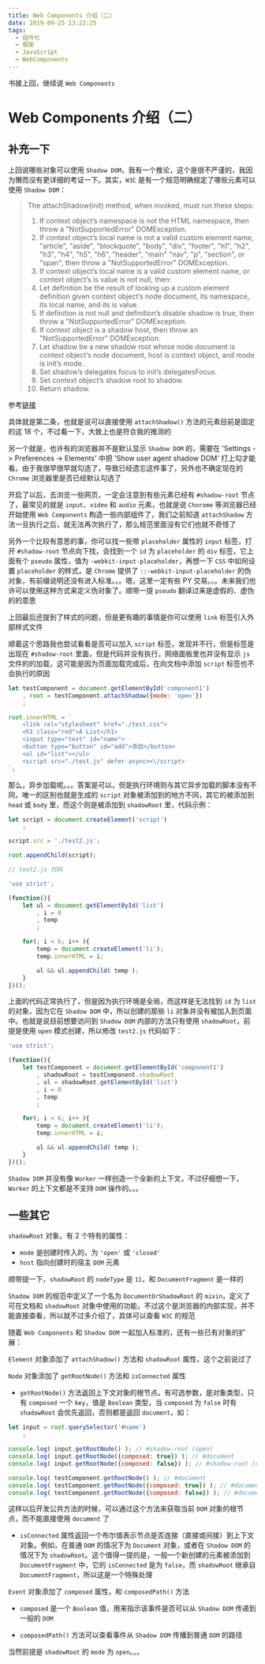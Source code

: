 ```yaml
---
title: Web Components 介绍（二）
date: 2019-09-25 13:22:25
tags:
  - 组件化
  - 框架
  - JavaScript
  - WebComponents
---
```


书接上回，继续说 `Web Components`

<!--more-->

# Web Components 介绍（二）

## 补充一下

上回说哪些对象可以使用 `Shadow DOM`，我有一个推论，这个是很不严谨的，我因为懒而没有更详细的考证一下。其实，`W3C` 是有一个规范明确规定了哪些元素可以使用 `Shadow DOM`：

> The attachShadow(init) method, when invoked, must run these steps:
> 1. If context object’s namespace is not the HTML namespace, then throw a "NotSupportedError" DOMException.
> 2. If context object’s local name is not a valid custom element name, "article", "aside", "blockquote", "body", "div", "footer", "h1", "h2", "h3", "h4", "h5", "h6", "header", "main" "nav", "p", "section", or "span", then throw a "NotSupportedError" DOMException.
> 3. If context object’s local name is a valid custom element name, or context object’s is value is not null, then:
>   1. Let definition be the result of looking up a custom element definition given context object’s node document, its namespace, its local name, and its is value.
>   2. If definition is not null and definition’s disable shadow is true, then throw a "NotSupportedError" DOMException.
> 4. If context object is a shadow host, then throw an "NotSupportedError" DOMException.
> 5. Let shadow be a new shadow root whose node document is context object’s node document, host is context object, and mode is init’s mode.
> 6. Set shadow’s delegates focus to init’s delegatesFocus.
> 7. Set context object’s shadow root to shadow.
> 8. Return shadow.  

参考[链接](https://dom.spec.whatwg.org/#dom-element-attachshadow)

具体就是第二条，也就是说可以直接使用 `attachShadow()` 方法的元素目前是固定的这 18 个，不过看一下，大致上也是符合我的推测的

另一个就是，也许有的浏览器并不是默认显示 `Shadow DOM` 的，需要在 'Settings -> Preferences -> Elements' 中把 'Show user agent shadow DOM' 打上勾才能看。由于我很早很早就勾选了，导致已经遗忘这件事了，另外也不确定现在的 `Chrome` 浏览器里是否已经默认勾选了

开启了以后，去浏览一些网页，一定会注意到有些元素已经有 `#shadow-root` 节点了，最常见的就是 `input`、`video` 和 `audio` 元素，也就是说 `Chorome` 等浏览器已经开始使用 `Web Components` 构造一些内部组件了，我们之前知道 `attachShadow` 方法一旦执行之后，就无法再次执行了，那么规范里面没有它们也就不奇怪了

另外一个比较有意思的事，你可以找一些带 `placeholder` 属性的 `input` 标签，打开 `#shadow-root` 节点向下找，会找到一个 `id` 为 `placeholder` 的 `div` 标签，它上面有个 `pseudo` 属性，值为 `-webkit-input-placeholder`，再想一下 `CSS` 中如何设置 `placeholder` 的样式，是 `Chrome` 提供了 `::-webkit-input-placeholder` 的伪对象，有前缀说明还没有进入标准。。。嗯，这里一定有些 PY 交易。。。未来我们也许可以使用这种方式来定义伪对象了。顺带一提 `pseudo` 翻译过来是虚假的、虚伪的的意思

上回最后还提到了样式的问题，但是更有趣的事情是你可以使用 `link` 标签引入外部样式文件

顺着这个思路我也尝试看看是否可以加入 `script` 标签，发现并不行，但是标签是出现在 `#shadow-root` 里面，但是代码并没有执行，网络面板里也并没有显示 `js` 文件的的加载，这可能是因为页面加载完成后，在向文档中添加 `script` 标签也不会执行的原因

```javascript
let testComponent = document.getElementById('component1')
    , root = testComponent.attachShadow({mode: 'open'})
    ;

root.innerHTML = `
    <link rel="stylesheet" href="./test.css">
    <h1 class="red">A List</h1>
    <input type="text" id="name">
    <button type="button" id="add">添加</button>
    <ul id="list"></ul>
    <script src="./test.js" defer async><\/script>
`;
```

那么，异步加载呢。。。答案是可以，但是执行环境则与其它异步加载的脚本没有不同，唯一的区别也就是生成的 `script` 对象被添加到的地方不同，其它的被添加到 `head` 或 `body` 里，而这个则是被添加到 `shadowRoot` 里，代码示例：

```javascript
let script = document.createElement('script')
    ;

script.src = './test2.js';

root.appendChild(script);

// test2.js 代码

'use strict';

(function(){
	let ul = document.getElementById('list')
		, i = 0
		, temp
		;

	for(; i < 6; i++ ){
		temp = document.createElement('li');
		temp.innerHTML = i;

		ul && ul.appendChild( temp );
	}
})();
```

上面的代码正常执行了，但是因为执行环境是全局，而这样是无法找到 `id` 为 `list` 的对象，因为它在 `Shadow DOM` 中，所以创建的那些 `li` 对象并没有被加入到页面中。也就是说目前想要访问到 `Shadow DOM` 内部的方法只有使用 `shadowRoot`，前提是使用 `open` 模式创建，所以修改 `test2.js` 代码如下：

```javascript
'use strict';

(function(){
	let testComponent = document.getElementById('component1')
        , shadowRoot = testComponent.shadowRoot
        , ul = shadowRoot.getElementById('list')
        , i = 0
        , temp
        ;

    for(; i < 6; i++ ){
        temp = document.createElement('li');
        temp.innerHTML = i;

        ul && ul.appendChild( temp );
    }
})();
```

`Shadow DOM` 并没有像 `Worker` 一样创造一个全新的上下文，不过仔细想一下，`Worker` 的上下文都是不支持 `DOM` 操作的。。。

## 一些其它

`shadowRoot` 对象，有 2 个特有的属性：

+ `mode` 是创建时传入的，为 `'open'` 或 `'closed'`
+ `host` 指向创建时的宿主 `DOM` 元素

顺带提一下，`shadowRoot` 的 `nodeType` 是 `11`，和 `DocumentFragment` 是一样的

`Shadow DOM` 的规范中定义了一个名为 `DocumentOrShadowRoot` 的 `mixin`，定义了可在文档和 `shadowRoot` 对象中使用的功能，不过这个是浏览器的内部实现，并不能直接查看，所以就不过多介绍了，具体可以查看 `W3C` 的规范

随着 `Web Components` 和 `Shadow DOM` 一起加入标准的，还有一些已有对象的扩展：

`Element` 对象添加了 `attachShadow()` 方法和 `shadowRoot` 属性，这个之前说过了

`Node` 对象添加了 `getRootNode()` 方法和 `isConnected` 属性  

+ `getRootNode()` 方法返回上下文对象的根节点。有可选参数，是对象类型，只有 `composed` 一个 `key`，值是 `Boolean` 类型，当 `composed` 为 `false` 时有 `shadowRoot` 会优先返回，否则都是返回 `document`，如：

```javascript 
let input = root.querySelector('#name')
    ;

console.log( input.getRootNode() ); // #shadow-root (open)
console.log( input.getRootNode({composed: true}) ); // #document 
console.log( input.getRootNode({composed: false}) ); // #shadow-root (open)

console.log( testComponent.getRootNode() ); // #document 
console.log( testComponent.getRootNode({composed: true}) ); // #document 
console.log( testComponent.getRootNode({composed: false}) ); // #document 
```

这样以后开发公共方法的时候，可以通过这个方法来获取当前 `DOM` 对象的根节点，而不能直接使用 `document` 了

+ `isConnected` 属性返回一个布尔值表示节点是否连接（直接或间接）到上下文对象。例如，在普通 `DOM` 的情况下为 `Document` 对象，或者在 `Shadow DOM` 的情况下为 `shadowRoot`。这个值得一提的是，一般一个新创建的元素被添加到 `DocumentFragment` 中，它的 `isConnected` 是为 `false`，而 `shadowRoot` 继承自 `DocumentFragment`，所以这是一个特殊处理

`Event` 对象添加了 `composed` 属性，和 `composedPath()` 方法

+ `composed` 是一个 `Boolean` 值，用来指示该事件是否可以从 `Shadow DOM` 传递到一般的 `DOM`

+ `composedPath()` 方法可以查看事件从 `Shadow DOM` 传播到普通 `DOM` 的路径

当然前提是 `shadowRoot` 的 `mode` 为 `open`。。。